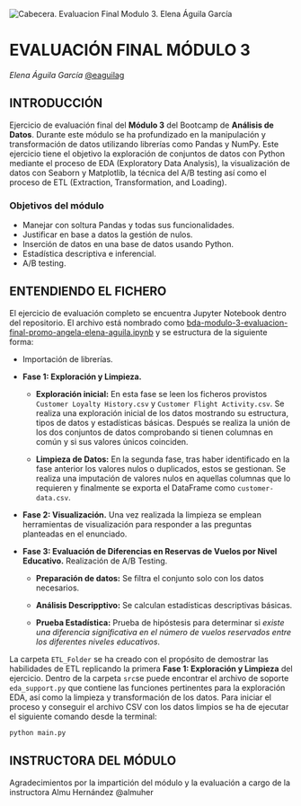 ![Cabecera. Evaluacion Final Modulo 3. Elena Águila García](https://github.com/eaguilag/testing-git/blob/main/assets/elena-aguila-cabecera-evaluacion-modulo-3.png)
# EVALUACIÓN FINAL MÓDULO 3
*Elena Águila García* [@eaguilag](https://github.com/eaguilag)


## INTRODUCCIÓN

Ejercicio de evaluación final del **Módulo 3** del Bootcamp de **Análisis de Datos**. Durante este módulo se ha profundizado en la manipulación y transformación de datos utilizando librerías como Pandas y NumPy. Este ejercicio tiene el objetivo la exploración de conjuntos de datos con Python mediante el proceso de EDA (Exploratory Data Analysis), la visualización de datos con Seaborn y Matplotlib, la técnica del A/B testing así como el proceso de ETL (Extraction, Transformation, and Loading).

### Objetivos del módulo

- Manejar con soltura Pandas y todas sus funcionalidades.
- Justificar en base a datos la gestión de nulos.
- Inserción de datos en una base de datos usando Python.
- Estadística descriptiva e inferencial.
- A/B testing.


## ENTENDIENDO EL FICHERO

El ejercicio de evaluación completo se encuentra Jupyter Notebook dentro del repositorio. El archivo está nombrado como [bda-modulo-3-evaluacion-final-promo-angela-elena-aguila.ipynb](https://github.com/Adalab/bda-modulo-3-evaluacion-final-eaguilag/blob/main/bda-modulo-3-evaluacion-final-promo-angela-elena-aguila.ipynb) y se estructura de la siguiente forma:

- Importación de librerías.

- **Fase 1: Exploración y Limpieza.**

   - **Exploración inicial:** En esta fase se leen los ficheros provistos `Customer Loyalty History.csv` y `Customer Flight Activity.csv`. Se realiza una exploración inicial de los datos mostrando su estructura, tipos de datos y estadísticas básicas. Después se realiza la unión de los dos conjuntos de datos comprobando si tienen columnas en común y si sus valores únicos coinciden.

   - **Limpieza de Datos:** En la segunda fase, tras haber identificado en la fase anterior los valores nulos o duplicados, estos se gestionan. Se realiza una imputación de valores nulos en aquellas columnas que lo requieren y finalmente se exporta el DataFrame como `customer-data.csv`.

- **Fase 2: Visualización.** Una vez realizada la limpieza se emplean herramientas de visualización para responder a las preguntas planteadas en el enunciado.

- **Fase 3: Evaluación de Diferencias en Reservas de Vuelos por Nivel Educativo.** Realización de A/B Testing.

   - **Preparación de datos:** Se filtra el conjunto solo con los datos necesarios.

   - **Análisis Descripptivo:** Se calculan estadísticas descriptivas básicas.

   - **Prueba Estadística:** Prueba de hipóstesis para determinar si *existe una diferencia significativa en el número de vuelos reservados entre los diferentes niveles educativos*.

La carpeta `ETL_Folder` se ha creado con el propósito de demostrar las habilidades de ETL replicando la primera **Fase 1: Exploración y Limpieza** del ejercicio. Dentro de la carpeta `src`se puede encontrar el archivo de soporte `eda_support.py` que contiene las funciones pertinentes para la exploración EDA, así como la limpieza y transformación de los datos. Para iniciar el proceso y conseguir el archivo CSV con los datos limpios se ha de ejecutar el siguiente comando desde la terminal:

   ```python
   python main.py
   ```

## INSTRUCTORA DEL MÓDULO

Agradecimientos por la impartición del módulo y la evaluación a cargo de la instructora Almu Hernández @almuher